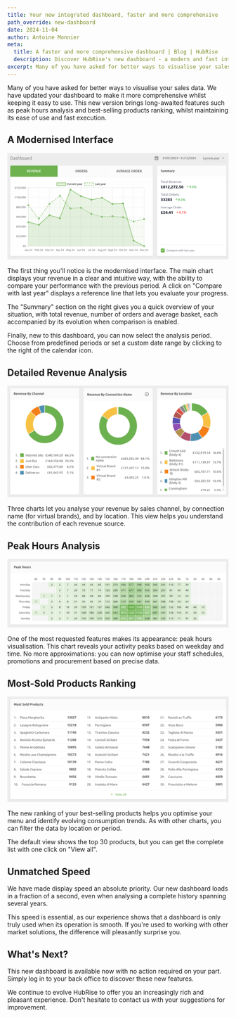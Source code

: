 ```yaml
---
title: Your new integrated dashboard, faster and more comprehensive
path_override: new-dashboard
date: 2024-11-04
author: Antoine Monnier
meta:
  title: A faster and more comprehensive dashboard | Blog | HubRise
  description: Discover HubRise's new dashboard - a modern and fast interface offering new analytics features to better manage your restaurant business.
excerpt: Many of you have asked for better ways to visualise your sales data. We have updated our dashboard to make it more comprehensive whilst keeping it easy to use. Discover the new features.
---
```


[//]: # "Photo credits: HubRise"

Many of you have asked for better ways to visualise your sales data. We have updated your dashboard to make it more comprehensive whilst keeping it easy to use. This new version brings long-awaited features such as peak hours analysis and best-selling products ranking, whilst maintaining its ease of use and fast execution.

## A Modernised Interface

![Revenue and trends](./001_dashboard_sales.png)

The first thing you'll notice is the modernised interface. The main chart displays your revenue in a clear and intuitive way, with the ability to compare your performance with the previous period. A click on "Compare with last year" displays a reference line that lets you evaluate your progress.

The "Summary" section on the right gives you a quick overview of your situation, with total revenue, number of orders and average basket, each accompanied by its evolution when comparison is enabled.

Finally, new to this dashboard, you can now select the analysis period. Choose from predefined periods or set a custom date range by clicking to the right of the calendar icon.

## Detailed Revenue Analysis

![Revenue breakdown by channel, connection and location](./002_dashboard_pies.png)

Three charts let you analyse your revenue by sales channel, by connection name (for virtual brands), and by location. This view helps you understand the contribution of each revenue source.

## Peak Hours Analysis

![Peak hours analysis](./003_dashboard_peak_hours.png)

One of the most requested features makes its appearance: peak hours visualisation. This chart reveals your activity peaks based on weekday and time. No more approximations: you can now optimise your staff schedules, promotions and procurement based on precise data.

## Most-Sold Products Ranking

![Top sales](./004_dashboard_top_products.png)

The new ranking of your best-selling products helps you optimise your menu and identify evolving consumption trends. As with other charts, you can filter the data by location or period.

The default view shows the top 30 products, but you can get the complete list with one click on "View all".

## Unmatched Speed

We have made display speed an absolute priority. Our new dashboard loads in a fraction of a second, even when analysing a complete history spanning several years.

This speed is essential, as our experience shows that a dashboard is only truly used when its operation is smooth. If you're used to working with other market solutions, the difference will pleasantly surprise you.

## What's Next?

This new dashboard is available now with no action required on your part. Simply log in to your back office to discover these new features.

We continue to evolve HubRise to offer you an increasingly rich and pleasant experience. Don't hesitate to contact us with your suggestions for improvement.
